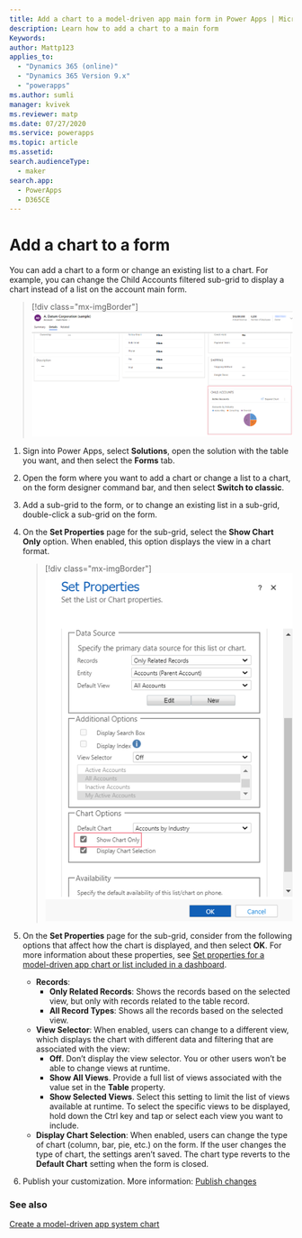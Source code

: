 ```yaml
---
title: Add a chart to a model-driven app main form in Power Apps | MicrosoftDocs
description: Learn how to add a chart to a main form
Keywords: 
author: Mattp123
applies_to: 
  - "Dynamics 365 (online)"
  - "Dynamics 365 Version 9.x"
  - "powerapps"
ms.author: sumli
manager: kvivek
ms.reviewer: matp
ms.date: 07/27/2020
ms.service: powerapps
ms.topic: article
ms.assetid: 
search.audienceType: 
  - maker
search.app: 
  - PowerApps
  - D365CE
---
```

# Add a chart to a form

You can add a chart to a form or change an existing list to a chart. For example, you can change the Child Accounts filtered sub-grid to display a chart instead of a list on the account main form.

> [!div class="mx-imgBorder"] 
> ![Account main form child accounts grid](media/main-form-child-accts-chart.png)

1. Sign into Power Apps, select **Solutions**, open the solution with the table you want, and then select the **Forms** tab. 
2. Open the form where you want to add a chart or change a list to a chart, on the form designer command bar, and then select **Switch to classic**. 
3. Add a sub-grid to the form, or to change an existing list in a sub-grid, double-click a sub-grid on the form. 
4.  On the **Set Properties** page for the sub-grid, select the **Show Chart Only** option. When enabled, this option displays the view in a chart format. 
      > [!div class="mx-imgBorder"] 
      > ![Show chart only](media/form-show-chart-only.png)

5. On the **Set Properties** page for the sub-grid, consider from the following options that affect how the chart is displayed, and then select **OK**. For more information about these properties, see [Set properties for a model-driven app chart or list included in a dashboard](set-properties-chart-list-included-dashboard.md).  
    - **Records**: 
         - **Only Related Records**: Shows the records based on the selected view, but only with records related to the table record.  
         - **All Record Types**: Shows all the records based on the selected view. 
    - **View Selector**: When enabled, users can change to a different view, which displays the chart with different data and filtering that are associated with the view:
         -  **Off**. Don’t display the view selector. You or other users won’t be able to change views at runtime.
         - **Show All Views**. Provide a full list of views associated with the value set in the **Table** property.
         - **Show Selected Views**. Select this setting to limit the list of views available at runtime. To select the specific views to be displayed, hold down the Ctrl key and tap or select each view you want to include.
     - **Display Chart Selection**: When enabled, users can change the type of chart (column, bar, pie, etc.) on the form. If the user changes the type of chart, the settings aren’t saved. The chart type reverts to the **Default Chart** setting when the form is closed.

5. Publish your customization. More information: [Publish changes](../common-data-service/create-solution.md#publish-changes)

### See also
[Create a model-driven app system chart](create-edit-system-chart.md)
